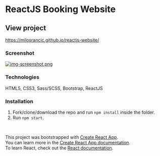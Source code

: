 # ReactJS Booking Website

## View project

https://milosrancic.github.io/reactjs-website/

### Screenshot 
[![img-screenshot.png](https://i.postimg.cc/XJ8Kyy0B/img-screenshot.png)](https://postimg.cc/WFdqBzzs)

### Technologies

HTML5, CSS3, Sass/SCSS, Bootstrap, ReactJS 

### Installation

1. Fork/clone/download the repo and run `npm install` inside the folder.
2. Run `npm start`.

<br>

This project was bootstrapped with [Create React App](https://github.com/facebook/create-react-app). <br>
You can learn more in the [Create React App documentation](https://facebook.github.io/create-react-app/docs/getting-started). <br>
To learn React, check out the [React documentation](https://reactjs.org/).
